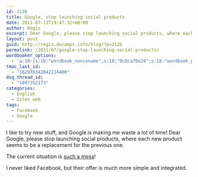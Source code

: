 ```yaml
---
id: 2126
title: Google, stop launching social products
date: 2011-07-13T19:47:32+00:00
author: Régis
excerpt: Dear Google, please stop launching social products, where each new product seems to be a replacement for the previous one.
layout: post
guid: http://regis.decamps.info/blog/?p=2126
permalink: /2011/07/google-stop-launching-social-products/
wordbooker_options:
  - 'a:10:{s:18:"wordbook_noncename";s:10:"0c8ca70e24";s:18:"wordbook_page_post";s:4:"-100";s:18:"wordbook_orandpage";s:1:"2";s:23:"wordbook_default_author";s:1:"1";s:23:"wordbook_extract_length";s:3:"256";s:19:"wordbook_actionlink";s:3:"300";s:18:"wordbook_attribute";s:0:"";s:29:"wordbooker_status_update_text";s:33:"New blog post :  %title% - %link%";s:23:"wordbook_scheduled_post";s:1:"1";s:17:"wordbook_new_post";s:1:"1";}'
tmac_last_id:
  - "162978342042214400"
dsq_thread_id:
  - "1097352173"
categories:
  - English
  - Sites web
tags:
  - Facebook
  - Google
---
```

I like to try new stuff, and Google is making me waste a lot of time! Dear Google, please stop launching social products, where each new product seems to be a replacement for the previous one.

The current situation is [such a mess](https://spreadsheets.google.com/spreadsheet/ccc?key=0AjMZ2-vrY727dEUwUnhaeWtYcGdyQlNyWVhaNEM3VWc&hl=fr)!

I never liked Facebook, but their offer is much more simple and integrated.
